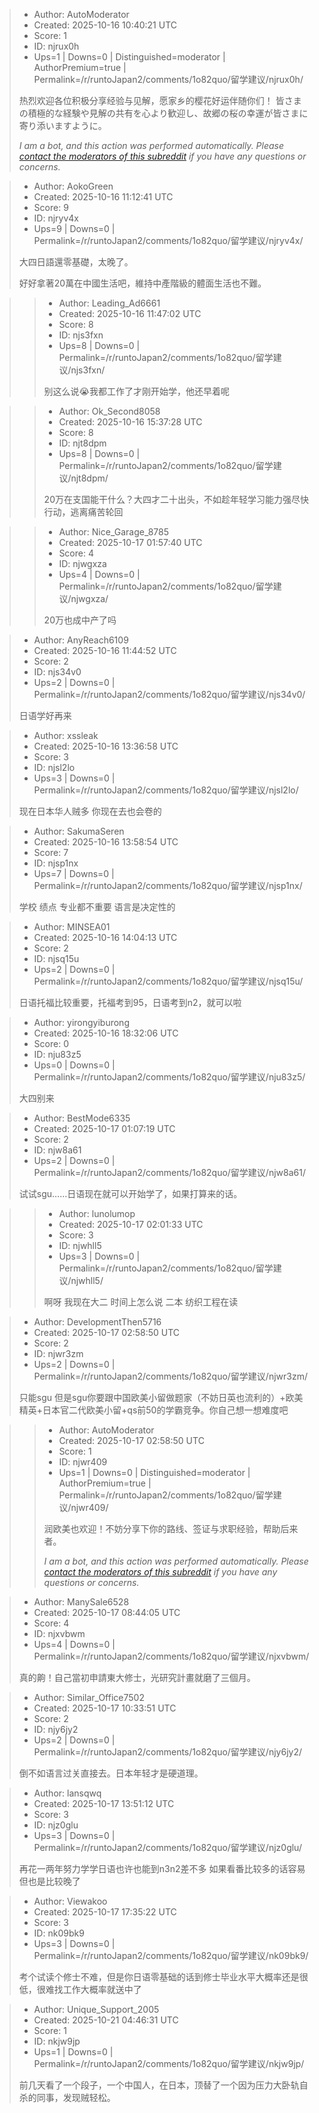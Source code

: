 > - Author: AutoModerator
> - Created: 2025-10-16 10:40:21 UTC
> - Score: 1
> - ID: njrux0h
> - Ups=1 | Downs=0 | Distinguished=moderator | AuthorPremium=true | Permalink=/r/runtoJapan2/comments/1o82quo/留学建议/njrux0h/
>
> 热烈欢迎各位积极分享经验与见解，愿家乡的樱花好运伴随你们！
> 皆さまの積極的な経験や見解の共有を心より歓迎し、故郷の桜の幸運が皆さまに寄り添いますように。
> 
> *I am a bot, and this action was performed automatically. Please [contact the moderators of this subreddit](/message/compose/?to=/r/runtoJapan2) if you have any questions or concerns.*

> - Author: AokoGreen
> - Created: 2025-10-16 11:12:41 UTC
> - Score: 9
> - ID: njryv4x
> - Ups=9 | Downs=0 | Permalink=/r/runtoJapan2/comments/1o82quo/留学建议/njryv4x/
>
> 大四日語還零基礎，太晚了。
> 
> 好好拿著20萬在中國生活吧，維持中產階級的體面生活也不難。

>> - Author: Leading_Ad6661
>> - Created: 2025-10-16 11:47:02 UTC
>> - Score: 8
>> - ID: njs3fxn
>> - Ups=8 | Downs=0 | Permalink=/r/runtoJapan2/comments/1o82quo/留学建议/njs3fxn/
>>
>> 别这么说😭我都工作了才刚开始学，他还早着呢

>> - Author: Ok_Second8058
>> - Created: 2025-10-16 15:37:28 UTC
>> - Score: 8
>> - ID: njt8dpm
>> - Ups=8 | Downs=0 | Permalink=/r/runtoJapan2/comments/1o82quo/留学建议/njt8dpm/
>>
>> 20万在支国能干什么？大四才二十出头，不如趁年轻学习能力强尽快行动，逃离痛苦轮回

>> - Author: Nice_Garage_8785
>> - Created: 2025-10-17 01:57:40 UTC
>> - Score: 4
>> - ID: njwgxza
>> - Ups=4 | Downs=0 | Permalink=/r/runtoJapan2/comments/1o82quo/留学建议/njwgxza/
>>
>> 20万也成中产了吗

> - Author: AnyReach6109
> - Created: 2025-10-16 11:44:52 UTC
> - Score: 2
> - ID: njs34v0
> - Ups=2 | Downs=0 | Permalink=/r/runtoJapan2/comments/1o82quo/留学建议/njs34v0/
>
> 日语学好再来

> - Author: xssleak
> - Created: 2025-10-16 13:36:58 UTC
> - Score: 3
> - ID: njsl2lo
> - Ups=3 | Downs=0 | Permalink=/r/runtoJapan2/comments/1o82quo/留学建议/njsl2lo/
>
> 现在日本华人贼多 你现在去也会卷的

> - Author: SakumaSeren
> - Created: 2025-10-16 13:58:54 UTC
> - Score: 7
> - ID: njsp1nx
> - Ups=7 | Downs=0 | Permalink=/r/runtoJapan2/comments/1o82quo/留学建议/njsp1nx/
>
> 学校 绩点 专业都不重要
> 语言是决定性的

> - Author: MINSEA01
> - Created: 2025-10-16 14:04:13 UTC
> - Score: 2
> - ID: njsq15u
> - Ups=2 | Downs=0 | Permalink=/r/runtoJapan2/comments/1o82quo/留学建议/njsq15u/
>
> 日语托福比较重要，托福考到95，日语考到n2，就可以啦

> - Author: yirongyiburong
> - Created: 2025-10-16 18:32:06 UTC
> - Score: 0
> - ID: nju83z5
> - Ups=0 | Downs=0 | Permalink=/r/runtoJapan2/comments/1o82quo/留学建议/nju83z5/
>
> 大四别来

> - Author: BestMode6335
> - Created: 2025-10-17 01:07:19 UTC
> - Score: 2
> - ID: njw8a61
> - Ups=2 | Downs=0 | Permalink=/r/runtoJapan2/comments/1o82quo/留学建议/njw8a61/
>
> 试试sgu……日语现在就可以开始学了，如果打算来的话。

>> - Author: lunolumop
>> - Created: 2025-10-17 02:01:33 UTC
>> - Score: 3
>> - ID: njwhll5
>> - Ups=3 | Downs=0 | Permalink=/r/runtoJapan2/comments/1o82quo/留学建议/njwhll5/
>>
>> 啊呀 我现在大二 时间上怎么说
>> 二本 纺织工程在读

> - Author: DevelopmentThen5716
> - Created: 2025-10-17 02:58:50 UTC
> - Score: 2
> - ID: njwr3zm
> - Ups=2 | Downs=0 | Permalink=/r/runtoJapan2/comments/1o82quo/留学建议/njwr3zm/
>
> 只能sgu 但是sgu你要跟中国欧美小留做题家（不妨日英也流利的）+欧美精英+日本官二代欧美小留+qs前50的学霸竞争。你自己想一想难度吧

>> - Author: AutoModerator
>> - Created: 2025-10-17 02:58:50 UTC
>> - Score: 1
>> - ID: njwr409
>> - Ups=1 | Downs=0 | Distinguished=moderator | AuthorPremium=true | Permalink=/r/runtoJapan2/comments/1o82quo/留学建议/njwr409/
>>
>> 润欧美也欢迎！不妨分享下你的路线、签证与求职经验，帮助后来者。
>> 
>> 
>> *I am a bot, and this action was performed automatically. Please [contact the moderators of this subreddit](/message/compose/?to=/r/runtoJapan2) if you have any questions or concerns.*

> - Author: ManySale6528
> - Created: 2025-10-17 08:44:05 UTC
> - Score: 4
> - ID: njxvbwm
> - Ups=4 | Downs=0 | Permalink=/r/runtoJapan2/comments/1o82quo/留学建议/njxvbwm/
>
> 真的齁！自己當初申請東大修士，光研究計畫就磨了三個月。

> - Author: Similar_Office7502
> - Created: 2025-10-17 10:33:51 UTC
> - Score: 2
> - ID: njy6jy2
> - Ups=2 | Downs=0 | Permalink=/r/runtoJapan2/comments/1o82quo/留学建议/njy6jy2/
>
> 倒不如语言过关直接去。日本年轻才是硬道理。

> - Author: lansqwq
> - Created: 2025-10-17 13:51:12 UTC
> - Score: 3
> - ID: njz0glu
> - Ups=3 | Downs=0 | Permalink=/r/runtoJapan2/comments/1o82quo/留学建议/njz0glu/
>
> 再花一两年努力学学日语也许也能到n3n2差不多 如果看番比较多的话容易 但也是比较晚了

> - Author: Viewakoo
> - Created: 2025-10-17 17:35:22 UTC
> - Score: 3
> - ID: nk09bk9
> - Ups=3 | Downs=0 | Permalink=/r/runtoJapan2/comments/1o82quo/留学建议/nk09bk9/
>
> 考个试读个修士不难，但是你日语零基础的话到修士毕业水平大概率还是很低，很难找工作大概率就送中了

> - Author: Unique_Support_2005
> - Created: 2025-10-21 04:46:31 UTC
> - Score: 1
> - ID: nkjw9jp
> - Ups=1 | Downs=0 | Permalink=/r/runtoJapan2/comments/1o82quo/留学建议/nkjw9jp/
>
> 前几天看了一个段子，一个中国人，在日本，顶替了一个因为压力大卧轨自杀的同事，发现贼轻松。
